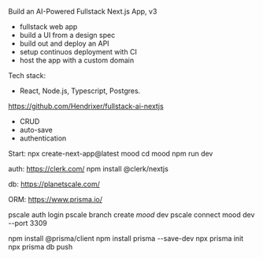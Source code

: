 Build an AI-Powered Fullstack Next.js App, v3

* fullstack web app
* build a UI from a design spec
* build out and deploy an API
* setup continuos deployment with CI
* host the app with a custom domain

Tech stack:
- React, Node.js, Typescript, Postgres.

https://github.com/Hendrixer/fullstack-ai-nextjs

- CRUD
- auto-save
- authentication

Start:
npx create-next-app@latest mood
cd mood
npm run dev

auth:
https://clerk.com/
npm install @clerk/nextjs


db:
https://planetscale.com/

ORM:
https://www.prisma.io/


pscale auth login
pscale branch create *mood* dev
pscale connect mood dev --port 3309

 npm install @prisma/client
 npm install prisma --save-dev
 npx prisma init
 npx prisma db push